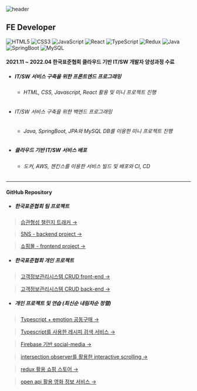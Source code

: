 ![header](https://capsule-render.vercel.app/api?type=waving&color=timeGradient&height=300&section=header&text=Hi%20there!&fontSize=90)

## FE Developer

![HTML5](https://img.shields.io/badge/html5-%23E34F26.svg?style=for-the-badge&logo=html5&logoColor=white)
![CSS3](https://img.shields.io/badge/css3-%231572B6.svg?style=for-the-badge&logo=css3&logoColor=white)
![JavaScript](https://img.shields.io/badge/javascript-%23323330.svg?style=for-the-badge&logo=javascript&logoColor=%23F7DF1E)
![React](https://img.shields.io/badge/react-%2320232a.svg?style=for-the-badge&logo=react&logoColor=%2361DAFB)
![TypeScript](http://img.shields.io/badge/-TypeScript-3178C6?style=for-the-badge&logo=TypeScript&color=40AEF0)
![Redux](http://img.shields.io/badge/-Redux-764ABC?style=for-the-badge&logo=Redux)
![Java](https://img.shields.io/badge/Java-007396.svg?&style=for-the-badge&logo=Java&logoColor=white)
![SpringBoot](https://img.shields.io/badge/SpringBoot-6DB33F.svg?&style=for-the-badge&logo=SpringBoot&logoColor=white)
![MySQL](https://img.shields.io/badge/MySQL-4479A1.svg?&style=for-the-badge&logo=MySQL&logoColor=white)


#### 2021.11 ~ 2022.04 한국표준협회 클라우드 기반 IT/SW 개발자 양성과정 수료
* ##### IT/SW 서비스 구축을 위한 프론트엔드 프로그래밍   
   * ###### HTML, CSS, Javascript, React 활용 및 미니 프로젝트 진행   
* ###### IT/SW 서비스 구축을 위한 백엔드 프로그래밍   
   * ###### Java, SpringBoot, JPA와 MySQL DB를 이용한 미니 프로젝트 진행   
* ##### 클라우드 기반 IT/SW 서비스 배포   
   * ###### 도커, AWS, 젠킨스를 이용한 서비스 빌드 및 배포와 CI, CD   

***

#### GitHub Repository   

  * ##### 한국표준협회 팀 프로젝트   

   > [습관형성 챌린지 트래커 →](https://github.com/rivera00255/lighthouse-project)   
   
   > [SNS - backend project →](https://github.com/rivera00255/project-sns)   

   > [쇼핑몰 - frontend project →](https://github.com/rivera00255/project-shop)   

  * ##### 한국표준협회 개인 프로젝트 

   > [고객정보관리시스템 CRUD front-end →](https://github.com/rivera00255/mini-project-frontend)   

   > [고객정보관리시스템 CRUD back-end →](https://github.com/rivera00255/mini-project-backend)   

  * ##### 개인 프로젝트 및 연습 (최신순 내림차순 정렬)   
  
   > [Typescript + emotion 공동구매 →](https://github.com/rivera00255/group-buying)   
   
   > [Typescript를 사용한 레시피 검색 서비스 →](https://github.com/rivera00255/the-meal)   
   
   > [Firebase 기반 social-media →](https://github.com/rivera00255/doodle)   
   
   > [intersection observer를 활용한 interactive scrolling →](https://github.com/rivera00255/bakery-festival)   
   
   > [redux 활용 쇼핑 스토어 →](https://github.com/rivera00255/ice-cream-shop)   

   > [open api 활용 영화 정보 서비스 →](https://github.com/rivera00255/movie-app)   
   

<!--

***
* ##### Shopping mall Project
    * ##### react로 패션 쇼핑몰을 구성하였습니다.
***
* ##### Social Media Project
    * ##### instagram 기능을 모방한 back-end 프로젝트 입니다.
***
### Hi there 👋
**rivera00255/rivera00255** is a ✨ _special_ ✨ repository because its `README.md` (this file) appears on your GitHub profile.

Here are some ideas to get you started:

- 🔭 I’m currently working on ...
- 🌱 I’m currently learning ...
- 👯 I’m looking to collaborate on ...
- 🤔 I’m looking for help with ...
- 💬 Ask me about ...
- 📫 How to reach me: ...
- 😄 Pronouns: ...
- ⚡ Fun fact: ...
-->
